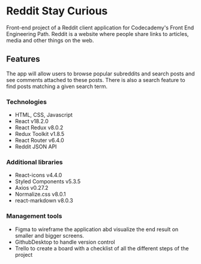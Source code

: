 # Reddit Stay Curious

Front-end project of a Reddit client application for Codecademy's Front End Engineering Path.
Reddit is a website where people share links to articles, media and other things on the web.

## Features

The app will allow users to browse popular subreddits and search posts and see comments attached to these posts. There is also a search feature to find posts matching a given search term.

### Technologies

- HTML, CSS, Javascript
- React v18.2.0
- React Redux v8.0.2
- Redux Toolkit v1.8.5
- React Router v6.4.0
- Reddit JSON API

### Additional libraries

- React-icons v4.4.0
- Styled Components v5.3.5
- Axios v0.27.2
- Normalize.css v8.0.1
- react-markdown v8.0.3

### Management tools

- Figma to wireframe the application abd visualize the end result on smaller and bigger screens.
- GithubDesktop to handle version control
- Trello to create a board with a checklist of all the different steps of the project
